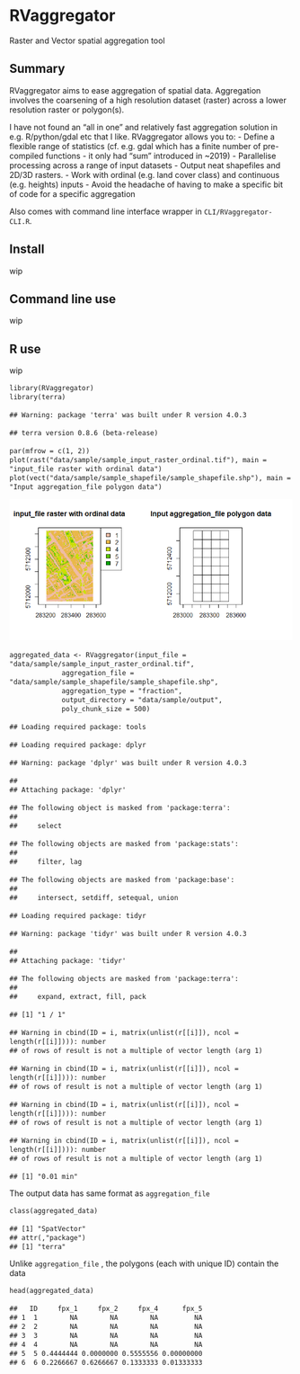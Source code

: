 RVaggregator
============

Raster and Vector spatial aggregation tool

Summary
-------

RVaggregator aims to ease aggregation of spatial data. Aggregation
involves the coarsening of a high resolution dataset (raster) across a
lower resolution raster or polygon(s).

I have not found an “all in one” and relatively fast aggregation
solution in e.g. R/python/gdal etc that I like. RVaggregator allows you
to: - Define a flexible range of statistics (cf. e.g. gdal which has a
finite number of pre-compiled functions - it only had “sum” introduced
in ~2019) - Parallelise processing across a range of input datasets -
Output neat shapefiles and 2D/3D rasters. - Work with ordinal (e.g. land
cover class) and continuous (e.g. heights) inputs - Avoid the headache
of having to make a specific bit of code for a specific aggregation

Also comes with command line interface wrapper in
`CLI/RVaggregator-CLI.R`.

Install
-------

wip

Command line use
----------------

wip

R use
-----

wip

    library(RVaggregator)
    library(terra)

    ## Warning: package 'terra' was built under R version 4.0.3

    ## terra version 0.8.6 (beta-release)

    par(mfrow = c(1, 2))
    plot(rast("data/sample/sample_input_raster_ordinal.tif"), main = "input_file raster with ordinal data")
    plot(vect("data/sample/sample_shapefile/sample_shapefile.shp"), main = "Input aggregation_file polygon data")

![](README_files/figure-markdown_strict/unnamed-chunk-2-1.png)

    aggregated_data <- RVaggregator(input_file = "data/sample/sample_input_raster_ordinal.tif",
                 aggregation_file = "data/sample/sample_shapefile/sample_shapefile.shp",
                 aggregation_type = "fraction",
                 output_directory = "data/sample/output",
                 poly_chunk_size = 500)

    ## Loading required package: tools

    ## Loading required package: dplyr

    ## Warning: package 'dplyr' was built under R version 4.0.3

    ## 
    ## Attaching package: 'dplyr'

    ## The following object is masked from 'package:terra':
    ## 
    ##     select

    ## The following objects are masked from 'package:stats':
    ## 
    ##     filter, lag

    ## The following objects are masked from 'package:base':
    ## 
    ##     intersect, setdiff, setequal, union

    ## Loading required package: tidyr

    ## Warning: package 'tidyr' was built under R version 4.0.3

    ## 
    ## Attaching package: 'tidyr'

    ## The following objects are masked from 'package:terra':
    ## 
    ##     expand, extract, fill, pack

    ## [1] "1 / 1"

    ## Warning in cbind(ID = i, matrix(unlist(r[[i]]), ncol = length(r[[i]]))): number
    ## of rows of result is not a multiple of vector length (arg 1)

    ## Warning in cbind(ID = i, matrix(unlist(r[[i]]), ncol = length(r[[i]]))): number
    ## of rows of result is not a multiple of vector length (arg 1)

    ## Warning in cbind(ID = i, matrix(unlist(r[[i]]), ncol = length(r[[i]]))): number
    ## of rows of result is not a multiple of vector length (arg 1)

    ## Warning in cbind(ID = i, matrix(unlist(r[[i]]), ncol = length(r[[i]]))): number
    ## of rows of result is not a multiple of vector length (arg 1)

    ## [1] "0.01 min"

The output data has same format as `aggregation_file`

    class(aggregated_data)

    ## [1] "SpatVector"
    ## attr(,"package")
    ## [1] "terra"

Unlike `aggregation_file` , the polygons (each with unique ID) contain
the data

    head(aggregated_data)

    ##   ID     fpx_1     fpx_2     fpx_4      fpx_5
    ## 1  1        NA        NA        NA         NA
    ## 2  2        NA        NA        NA         NA
    ## 3  3        NA        NA        NA         NA
    ## 4  4        NA        NA        NA         NA
    ## 5  5 0.4444444 0.0000000 0.5555556 0.00000000
    ## 6  6 0.2266667 0.6266667 0.1333333 0.01333333

